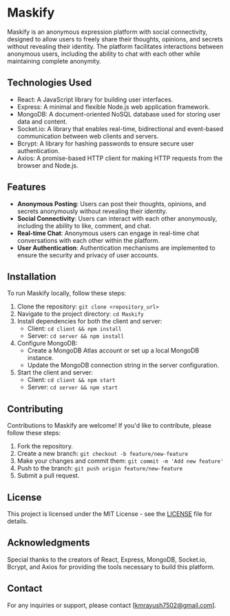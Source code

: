 # Maskify

Maskify is an anonymous expression platform with social connectivity, designed to allow users to freely share their thoughts, opinions, and secrets without revealing their identity. The platform facilitates interactions between anonymous users, including the ability to chat with each other while maintaining complete anonymity.

## Technologies Used
- React: A JavaScript library for building user interfaces.
- Express: A minimal and flexible Node.js web application framework.
- MongoDB: A document-oriented NoSQL database used for storing user data and content.
- Socket.io: A library that enables real-time, bidirectional and event-based communication between web clients and servers.
- Bcrypt: A library for hashing passwords to ensure secure user authentication.
- Axios: A promise-based HTTP client for making HTTP requests from the browser and Node.js.

## Features
- **Anonymous Posting**: Users can post their thoughts, opinions, and secrets anonymously without revealing their identity.
- **Social Connectivity**: Users can interact with each other anonymously, including the ability to like, comment, and chat.
- **Real-time Chat**: Anonymous users can engage in real-time chat conversations with each other within the platform.
- **User Authentication**: Authentication mechanisms are implemented to ensure the security and privacy of user accounts.

## Installation
To run Maskify locally, follow these steps:

1. Clone the repository: `git clone <repository_url>`
2. Navigate to the project directory: `cd Maskify`
3. Install dependencies for both the client and server:
   - Client: `cd client && npm install`
   - Server: `cd server && npm install`
4. Configure MongoDB:
   - Create a MongoDB Atlas account or set up a local MongoDB instance.
   - Update the MongoDB connection string in the server configuration.
5. Start the client and server:
   - Client: `cd client && npm start`
   - Server: `cd server && npm start`

## Contributing
Contributions to Maskify are welcome! If you'd like to contribute, please follow these steps:

1. Fork the repository.
2. Create a new branch: `git checkout -b feature/new-feature`
3. Make your changes and commit them: `git commit -m 'Add new feature'`
4. Push to the branch: `git push origin feature/new-feature`
5. Submit a pull request.

## License
This project is licensed under the MIT License - see the [LICENSE](LICENSE) file for details.

## Acknowledgments
Special thanks to the creators of React, Express, MongoDB, Socket.io, Bcrypt, and Axios for providing the tools necessary to build this platform.

## Contact
For any inquiries or support, please contact [kmrayush7502@gmail.com].

